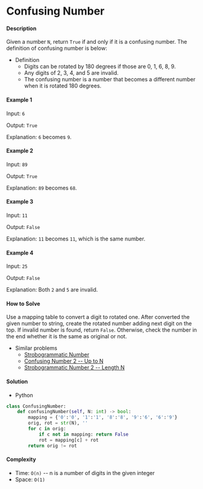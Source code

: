 # Confusing Number

#### Description

Given a number `N`, return `True` if and only if it is a confusing number. The definition of confusing number is below:

- Definition
    - Digits can be rotated by 180 degrees if those are 0, 1, 6, 8, 9.
    - Any digits of 2, 3, 4, and 5 are invalid.
    - The confusing number is a number that becomes a different number when it is rotated 180 degrees.

#### Example 1

Input: `6`

Output: `True`

Explanation: `6` becomes `9`.

#### Example 2

Input: `89`

Output: `True`

Explanation: `89` becomes `68`.

#### Example 3

Input: `11`

Output: `False`

Explanation: `11` becomes `11`, which is the same number.

#### Example 4

Input: `25`

Output: `False`

Explanation: Both `2` and `5` are invalid.

#### How to Solve

Use a mapping table to convert a digit to rotated one. After converted the given number to string, create the rotated number adding next digit on the top. If invalid number is found, return `False`. Otherwise, check the number in the end whether it is the same as original or not.

- Similar problems
    - [Strobogrammatic Number](strobogrammatic.md)
    - [Confusing Number 2 -- Up to N](confusing_number_upto_n.md)
    - [Strobogrammatic Number 2 -- Length N](strobogrammatic_len_n.md)

#### Solution
- Python

```python
class ConfusingNumber:
    def confusingNumber(self, N: int) -> bool:
        mapping = {'0':'0', '1':'1', '8':'8', '9':'6', '6':'9'}
        orig, rot = str(N), ''
        for c in orig:
            if c not in mapping: return False
            rot = mapping[c] + rot
        return orig != rot
```

#### Complexity
- Time: `O(n)` -- n is a number of digits in the given integer
- Space: `O(1)`
